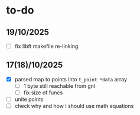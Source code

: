 # to-do

## 19/10/2025

- [ ] fix libft makefile re-linking

## 17(18)/10/2025

- [X] parsed map to points into `t_point *data` array
    - [ ] 1 byte still reachable from gnl
    - [ ] fix size of funcs

- [ ] unite points
- [ ] check why and how I should use math equations
